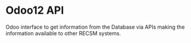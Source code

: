 # Odoo12 API
Odoo interface to get information from the Database via APIs making the information available to other RECSM systems.
